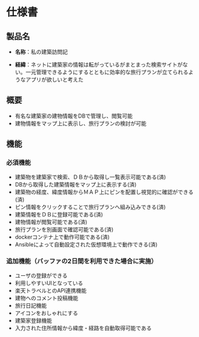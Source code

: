 # 仕様書

## 製品名

* **名称**：私の建築訪問記

* **経緯**：ネットに建築家の情報は転がっているがまとまった検索サイトがない。一元管理できるようにするとともに効率的な旅行プランが立てられるようなアプリが欲しいと考えた

## 概要

- 有名な建築家の建物情報をDBで管理し、閲覧可能
- 建物情報をマップ上に表示し、旅行プランの検討が可能

## 機能

### 必須機能

- 建築物を建築家で検索、ＤＢから取得し一覧表示可能である(済)
- DBから取得した建築情報をマップ上に表示する(済)
- 建築物の経度、緯度情報からＭＡＰ上にピンを配置し視覚的に確認ができる(済)
- ピン情報をクリックすることで旅行プランへ組み込みできる(済)
- 建築情報をＤＢに登録可能である(済)
- 建物情報が閲覧可能である(済)
- 旅行プランを別画面で確認可能である(済)
- dockerコンテナ上で動作可能である(済)
- Ansibleによって自動設定された仮想環境上で動作できる(済)

### 追加機能（バッファの2日間を利用できた場合に実施）
- ユーザの登録ができる
- 利用しやすいUIとなっている
- 楽天トラベルとのAPI連携機能
- 建物へのコメント投稿機能
- 旅行日記機能
- アイコンをおしゃれにする
- 建築家登録機能
- 入力された住所情報から緯度・経路を自動取得可能である

